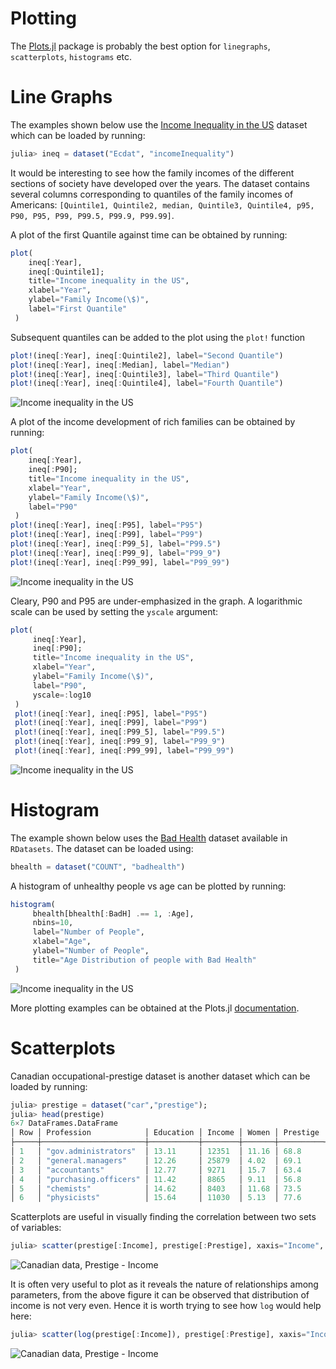 # Plotting
The [Plots.jl](https://github.com/tbreloff/Plots.jl) package is probably the best option for `linegraphs`, `scatterplots`, `histograms` etc.

# Line Graphs

The examples shown below use the [Income Inequality in the US](https://vincentarelbundock.github.io/Rdatasets/doc/Ecdat/incomeInequality.html) dataset which can be loaded by running:
```julia
julia> ineq = dataset("Ecdat", "incomeInequality")
```

It would be interesting to see how the family incomes of the different sections of society have developed over the years. The dataset contains several columns corresponding to quantiles of the family incomes of Americans: `[Quintile1, Quintile2, median, Quintile3, Quintile4, p95, P90, P95, P99, P99.5, P99.9, P99.99]`.

A plot of the first Quantile against time can be obtained by running:

```julia
plot(
    ineq[:Year],
    ineq[:Quintile1];
    title="Income inequality in the US",
    xlabel="Year",
    ylabel="Family Income(\$)",
    label="First Quantile"
 )

```
Subsequent quantiles can be added to the plot using the `plot!` function

```julia
plot!(ineq[:Year], ineq[:Quintile2], label="Second Quantile")
plot!(ineq[:Year], ineq[:Median], label="Median")
plot!(ineq[:Year], ineq[:Quintile3], label="Third Quantile")
plot!(ineq[:Year], ineq[:Quintile4], label="Fourth Quantile")
```

![Income inequality in the US](https://github.com/pranavtbhat/JuliaCookbook/blob/master/media/ineq_quantiles.png)

A plot of the income development of rich families can be obtained by running:

```julia
plot(
    ineq[:Year],
    ineq[:P90];
    title="Income inequality in the US",
    xlabel="Year",
    ylabel="Family Income(\$)",
    label="P90"
 )
plot!(ineq[:Year], ineq[:P95], label="P95")
plot!(ineq[:Year], ineq[:P99], label="P99")
plot!(ineq[:Year], ineq[:P99_5], label="P99.5")
plot!(ineq[:Year], ineq[:P99_9], label="P99_9")
plot!(ineq[:Year], ineq[:P99_99], label="P99_99")
```
![Income inequality in the US](https://github.com/pranavtbhat/JuliaCookbook/blob/master/media/ineq_pseries.png)

Cleary, P90 and P95 are under-emphasized in the graph. A logarithmic scale can be used by setting the `yscale` argument:

```julia
plot(
     ineq[:Year],
     ineq[:P90];
     title="Income inequality in the US",
     xlabel="Year",
     ylabel="Family Income(\$)",
     label="P90",
     yscale=:log10
 )
 plot!(ineq[:Year], ineq[:P95], label="P95")
 plot!(ineq[:Year], ineq[:P99], label="P99")
 plot!(ineq[:Year], ineq[:P99_5], label="P99.5")
 plot!(ineq[:Year], ineq[:P99_9], label="P99_9")
 plot!(ineq[:Year], ineq[:P99_99], label="P99_99")
 ```
![Income inequality in the US](https://github.com/pranavtbhat/JuliaCookbook/blob/master/media/ineq_pseries_log.png)


# Histogram

The example shown below uses the [Bad Health](http://vincentarelbundock.github.io/Rdatasets/doc/COUNT/badhealth.html) dataset available in `RDatasets`. The dataset can be loaded using:

```julia
bhealth = dataset("COUNT", "badhealth")
```

A histogram of unhealthy people vs age can be plotted by running:
```julia
histogram(
     bhealth[bhealth[:BadH] .== 1, :Age],
     nbins=10,
     label="Number of People",
     xlabel="Age",
     ylabel="Number of People",
     title="Age Distribution of people with Bad Health"
 )
```

![Income inequality in the US](https://github.com/pranavtbhat/JuliaCookbook/blob/master/media/bhealth_age_dist.png)


More plotting examples can be obtained at the Plots.jl [documentation](https://juliaplots.github.io/).

# Scatterplots

Canadian occupational-prestige dataset is another dataset which can be loaded by running:

```julia
julia> prestige = dataset("car","prestige");
julia> head(prestige)
6×7 DataFrames.DataFrame
│ Row │ Profession            │ Education │ Income │ Women │ Prestige │ Census │ Type   │
├─────┼───────────────────────┼───────────┼────────┼───────┼──────────┼────────┼────────┤
│ 1   │ "gov.administrators"  │ 13.11     │ 12351  │ 11.16 │ 68.8     │ 1113   │ "prof" │
│ 2   │ "general.managers"    │ 12.26     │ 25879  │ 4.02  │ 69.1     │ 1130   │ "prof" │
│ 3   │ "accountants"         │ 12.77     │ 9271   │ 15.7  │ 63.4     │ 1171   │ "prof" │
│ 4   │ "purchasing.officers" │ 11.42     │ 8865   │ 9.11  │ 56.8     │ 1175   │ "prof" │
│ 5   │ "chemists"            │ 14.62     │ 8403   │ 11.68 │ 73.5     │ 2111   │ "prof" │
│ 6   │ "physicists"          │ 15.64     │ 11030  │ 5.13  │ 77.6     │ 2113   │ "prof" │
```

Scatterplots are useful in visually finding the correlation between two sets of variables:

```julia
julia> scatter(prestige[:Income], prestige[:Prestige], xaxis="Income", yaxis="Prestige", title="Prestige Vs Income")
```

![Canadian data, Prestige - Income](https://github.com/pranavtbhat/JuliaCookbook/blob/master/media/scatter_prestige.png)

It is often very useful to plot as it reveals the nature of relationships among parameters, from the above figure it can be observed that distribution of income is not very even. Hence it is worth trying to see how `log` would help here:

```julia
julia> scatter(log(prestige[:Income]), prestige[:Prestige], xaxis="Income", yaxis="Prestige", title="Prestige Vs Income")
```
![Canadian data, Prestige - Income](https://github.com/pranavtbhat/JuliaCookbook/blob/master/media/scatter_prestige_log.png)
